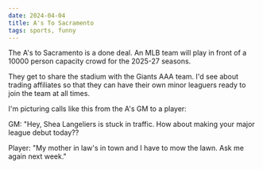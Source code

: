 ```yaml
---
date: 2024-04-04
title: A's To Sacramento
tags: sports, funny
---
```


The A's to Sacramento is a done deal. An MLB team will play in front of a 10000 person capacity crowd for the 2025-27 seasons.

They get to share the stadium with the Giants AAA team. I'd see about trading affiliates so that they can have their own minor leaguers ready to join the team at all times.

I'm picturing calls like this from the A's GM to a player:

GM: "Hey, Shea Langeliers is stuck in traffic. How about making your major league debut today??

Player: "My mother in law's in town and I have to mow the lawn. Ask me again next week."
